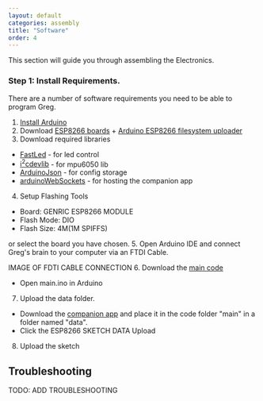 ```yaml
---
layout: default
categories: assembly
title: "Software"
order: 4
---
```


This section will guide you through assembling the Electronics.
### Step 1: Install Requirements.
There are a number of software requirements you need to be able to program Greg.
1. [Install Arduino](https://www.arduino.cc/en/Main/Software)
2. Download [ESP8266 boards](https://github.com/esp8266/Arduino) + [Arduino ESP8266 filesystem uploader](https://github.com/esp8266/arduino-esp8266fs-plugin)
3. Download required libraries
  * [FastLed](http://fastled.io/) - for led control
  * [i<sup>2</sup>cdevlib](https://www.i2cdevlib.com/) - for mpu6050 lib
  * [ArduinoJson](https://github.com/bblanchon/ArduinoJson) - for config storage
  * [arduinoWebSockets](https://github.com/Links2004/arduinoWebSockets) - for hosting the companion app

4. Setup Flashing Tools
  * Board: GENRIC ESP8266 MODULE
  * Flash Mode: DIO
  * Flash Size: 4M(1M SPIFFS)

   or select the board you have chosen.
5. Open Arduino IDE and connect Greg's brain to your computer via an FTDI Cable.

   IMAGE OF FDTI CABLE CONNECTION
6. Download the [main code](https://github.com/harryiliffe/open-design-2018/tree/master/code/main)
  * Open main.ino in Arduino

7. Upload the data folder.
* Download the [companion app](https://github.com/harryiliffe/open-design-2018/tree/master/companionapp) and place it in the code folder "main" in a folder named "data".
* Click the ESP8266 SKETCH DATA Upload

8. Upload the sketch


## Troubleshooting

TODO: ADD TROUBLESHOOTING
